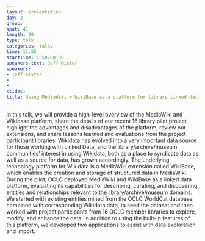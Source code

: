```yaml
---
layout: presentation
day: 2
group: 
spot: 41
length: 20
type: talk
categories: talks
time: 11:55
startTime: 1550768100
speakers-text: Jeff Mixter 
speakers:
- jeff-mixter
- 
- 
slides: 
title: Using MediaWiki + WikiBase as a platform for library linked data&#58; a pilot study
---
```

In this talk, we will provide a high-level overview of the MediaWiki and Wikibase platform, share the details of our recent 16 library pilot project, highlight the advantages and disadvantages of the platform, review our extensions, and share lessons learned and evaluations from the project participant libraries. Wikidata has evolved into a very important data source for those working with Linked Data, and the library/archive/museum communities’ interest in using Wikidata, both as a place to syndicate data as well as a source for data, has grown accordingly. The underlying technology platform for Wikidata is a MediaWiki extension called WikiBase, which enables the creation and storage of structured data in MediaWiki.  During the pilot, OCLC deployed MediaWiki and WikiBase as a linked data platform, evaluating its capabilities for describing, curating, and discovering entities and relationships relevant to the library/archive/museum domains. We started with existing entities mined from the OCLC WorldCat database, combined with corresponding Wikidata data, to seed the dataset and then worked with project participants from 16 OCLC member libraries to explore, modify, and enhance the data. In addition to using the built-in features of this platform, we developed two applications to assist with data exploration and import. 